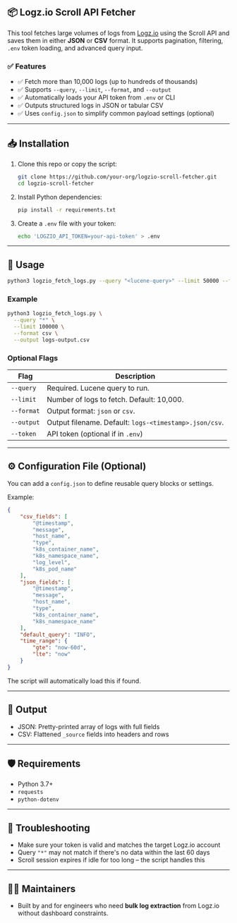 ## 📦 Logz.io Scroll API Fetcher

This tool fetches large volumes of logs from [Logz.io](https://logz.io/) using the Scroll API and saves them in either **JSON** or **CSV** format. It supports pagination, filtering, `.env` token loading, and advanced query input.

### ✅ Features

* ✅ Fetch more than 10,000 logs (up to hundreds of thousands)
* ✅ Supports `--query`, `--limit`, `--format`, and `--output`
* ✅ Automatically loads your API token from `.env` or CLI
* ✅ Outputs structured logs in JSON or tabular CSV
* ✅ Uses `config.json` to simplify common payload settings (optional)

---

## 📥 Installation

1. Clone this repo or copy the script:

   ```bash
   git clone https://github.com/your-org/logzio-scroll-fetcher.git
   cd logzio-scroll-fetcher
   ```

2. Install Python dependencies:

   ```bash
   pip install -r requirements.txt
   ```

3. Create a `.env` file with your token:

   ```bash
   echo 'LOGZIO_API_TOKEN=your-api-token' > .env
   ```

---

## 🧪 Usage

```bash
python3 logzio_fetch_logs.py --query "<lucene-query>" --limit 50000 --format json
```

### Example

```bash
python3 logzio_fetch_logs.py \
  --query "*" \
  --limit 100000 \
  --format csv \
  --output logs-output.csv
```

### Optional Flags

| Flag       | Description                                            |
| ---------- | ------------------------------------------------------ |
| `--query`  | Required. Lucene query to run.                         |
| `--limit`  | Number of logs to fetch. Default: 10,000.              |
| `--format` | Output format: `json` or `csv`.                        |
| `--output` | Output filename. Default: `logs-<timestamp>.json/csv`. |
| `--token`  | API token (optional if in `.env`)                      |

---

## ⚙️ Configuration File (Optional)

You can add a `config.json` to define reusable query blocks or settings.

Example:

```json
{
    "csv_fields": [
        "@timestamp",
        "message",
        "host_name",
        "type",
        "k8s_container_name",
        "k8s_namespace_name",
        "log_level",
        "k8s_pod_name"
    ],
    "json_fields": [
        "@timestamp",
        "message",
        "host_name",
        "type",
        "k8s_container_name",
        "k8s_namespace_name"
    ],
    "default_query": "INFO",
    "time_range": {
        "gte": "now-60d",
        "lte": "now"
    }
}
```

The script will automatically load this if found.

---

## 📁 Output

* JSON: Pretty-printed array of logs with full fields
* CSV: Flattened `_source` fields into headers and rows

---

## 🛡 Requirements

* Python 3.7+
* `requests`
* `python-dotenv`

---

## 🧯 Troubleshooting

* Make sure your token is valid and matches the target Logz.io account
* Query `"*"` may not match if there's no data within the last 60 days
* Scroll session expires if idle for too long – the script handles this

---

## 👨‍💻 Maintainers

* Built by and for engineers who need **bulk log extraction** from Logz.io without dashboard constraints.
